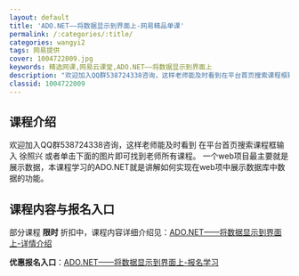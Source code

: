 ```yaml
---
layout: default
title: 'ADO.NET——将数据显示到界面上-网易精品单课'
permalink: /:categories/:title/
categories: wangyi2
tags: 网易提供
cover: 1004722009.jpg
keywords: 精选网课,网易云课堂,ADO.NET——将数据显示到界面上
description: "欢迎加入QQ群538724338咨询，这样老师能及时看到在平台首页搜索课程框输入徐照兴或者单击下面的图片即可找到老师所有课程。一个web项目最主要就是展示数据，本课程学习的ADO.NET就是"
classid: 1004722009
---
```


## 课程介绍

欢迎加入QQ群538724338咨询，这样老师能及时看到
在平台首页搜索课程框输入 徐照兴 或者单击下面的图片即可找到老师所有课程。
一个web项目最主要就是展示数据，本课程学习的ADO.NET就是讲解如何实现在web项中展示数据库中数据的功能。

## 课程内容与报名入口

部分课程 **限时** 折扣中，课程内容详细介绍见：[ADO.NET——将数据显示到界面上-详情介绍](https://study.163.com/course/introduction/1004722009.htm?share=1&shareId=1025206652&utm_campaign=share&utm_medium=iphoneShare&utm_source=&utm_u=1025206652)

**优惠报名入口**：[ADO.NET——将数据显示到界面上-报名学习](https://study.163.com/course/introduction/1004722009.htm?share=1&shareId=1025206652&utm_campaign=share&utm_medium=iphoneShare&utm_source=&utm_u=1025206652)

